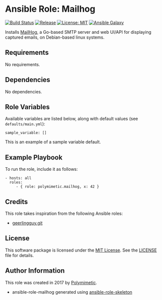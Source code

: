 # Ansible Role: Mailhog

[![Build Status](https://img.shields.io/travis/polymimetic/ansible-role-mailhog.svg?style=flat-square)](https://travis-ci.org/polymimetic/ansible-role-mailhog)
[![Release](https://img.shields.io/github/tag/polymimetic/ansible-role-mailhog.svg?style=flat-square)](https://github.com/polymimetic/ansible-role-mailhog/releases)
[![License: MIT](https://img.shields.io/badge/license-MIT%20License-brightgreen.svg?style=flat-square)](https://opensource.org/licenses/MIT)
[![Ansible Galaxy](https://img.shields.io/badge/galaxy-polymimetic.mailhog-blue.svg?style=flat-square)](https://galaxy.ansible.com/polymimetic/mailhog/)

Installs [MailHog](https://github.com/mailhog/MailHog), a Go-based SMTP server and web UI/API for displaying captured emails, on Debian-based linux systems.

## Requirements

No requirements.

## Dependencies

No dependencies.

## Role Variables

Available variables are listed below, along with default values (see `defaults/main.yml`):

    sample_variable: []

This is an example of a sample variable default.

## Example Playbook

To run the role, include it as follows:

    - hosts: all
      roles:
         - { role: polymimetic.mailhog, x: 42 }

## Credits

This role takes inspiration from the following Ansible roles:

- [geerlingguy.git](https://github.com/geerlingguy/ansible-role-git)

## License

This software package is licensed under the [MIT License](https://opensource.org/licenses/MIT). See the [LICENSE](./LICENSE) file for details.

## Author Information

This role was created in 2017 by [Polymimetic](https://github.com/polymimetic).

* ansible-role-mailhog generated using [ansible-role-skeleton](https://github.com/polymimetic/ansible-role-skeleton)